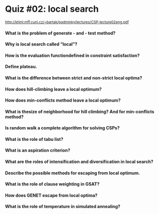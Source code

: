 # Quiz #02: local search
<sub>http://ktiml.mff.cuni.cz/~bartak/podminky/lectures/CSP-lecture02eng.pdf</sub>
#### What is the problem of generate - and - test method?
#### Why is local search called “local”?
#### How is the evaluation functiondefined in constraint satisfaction?
#### Define plateau.
#### What is the difference between strict and non-strict local optima?
#### How does hill-climbing leave a local optimum?
#### How does min-conflicts method leave a local optimum?
#### What is thesize of neighborhood for hill climbing? And for min-conflicts method?
#### Is random walk a complete algorithm for solving CSPs?
#### What is the role of tabu list?
#### What is an aspiration criterion?
#### What are the roles of intensification and diversification in local search?
#### Describe the possible methods for escaping from local optimum.
#### What is the role of clause weighting in GSAT?
#### How does GENET escape from local optima?
#### What is the role of temperature in simulated annealing?
